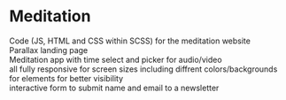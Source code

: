 # Meditation<br>
Code (JS, HTML and CSS within SCSS) for the meditation website<br>
Parallax landing page<br>
Meditation app with time select and picker for audio/video<br>
all fully responsive for screen sizes including diffrent colors/backgrounds for elements for better visibility<br>
interactive form to submit name and email to a newsletter 
